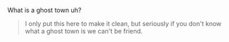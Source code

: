 What is a ghost town uh? 
> I only put this here to make it clean, but seriously if you don't know what a ghost town is we can't be friend.


